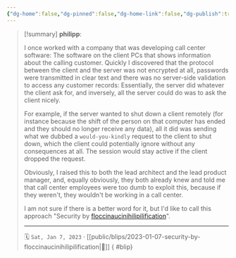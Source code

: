 ```yaml
---
{"dg-home":false,"dg-pinned":false,"dg-home-link":false,"dg-publish":true,"tags":["dgblip"],"created-date":"2023-01-07T00:00:00","disabled rules":["yaml-title","yaml-title-alias","file-name-heading"],"title":"philipp @ 2023-01-07","dg-permalink":"2023/01/07/security-by-floccinaucinihilipilification/","updated-date":"2025-04-30T22:27:37","dg-path":"blips/2023-01-07-security-by-floccinaucinihilipilification.md","permalink":"/2023/01/07/security-by-floccinaucinihilipilification/","dgPassFrontmatter":true}
---
```


> [!summary] **philipp**:
>
> I once worked with a company that was developing call center software: The software on the client PCs that shows information about the calling customer. Quickly I discovered that the protocol between the client and the server was not encrypted at all, passwords were transmitted in clear text and there was no server-side validation to access any customer records: Essentially, the server did whatever the client ask for, and inversely, all the server could do was to ask the client nicely.
>
> For example, if the server wanted to shut down a client remotely (for instance because the shift of the person on that computer has ended and they should no longer receive any data), all it did was sending what we dubbed a `would-you-kindly` request to the client to shut down, which the client could potentially ignore without any consequences at all. The session would stay active if the client dropped the request.
>
> Obviously, I raised this to both the lead architect and the lead product manager, and, equally obviously, they both already knew and told me that call center employees were too dumb to exploit this, because if they weren't, they wouldn't be working in a call center.
>
> I am not sure if there is a better word for it, but I'd like to call this approach "Security by [floccinaucinihilipilification](https://en.wiktionary.org/wiki/floccinaucinihilipilification)".
> - - -
>
> 🗓️ `Sat, Jan 7, 2023` · [[public/blips/2023-01-07-security-by-floccinaucinihilipilification\|🔗]]
{ #blip}

